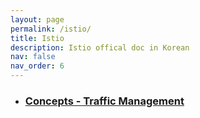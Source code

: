 ```yaml
---
layout: page
permalink: /istio/
title: Istio
description: Istio offical doc in Korean
nav: false
nav_order: 6
---
```


<div class="post">
  <ul class="post-list">
    <li>
      <h3>
        <a class="post-title" href="/istio/01-traffic-mgmt">Concepts - Traffic Management</a>
      </h3>
    </li>
    <!-- <li>
      <h3>
        <a class="post-title" href="../../_k8s/02-service">02 Connecting Pods over the network with Services</a>
      </h3>
    </li>
    <li>
      <h3>
        <a class="post-title" href="../../_k8s/03-config">03 ConfigMaps and Secrets</a>
      </h3>
    </li> -->
  </ul>
</div>

